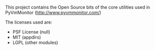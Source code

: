 This project contains the Open Source bits of the core utilities used in PyVmMonitor (http://www.pyvmmonitor.com/)

The licenses used are:

- PSF License (null)
- MIT (appdirs)
- LGPL (other modules)
